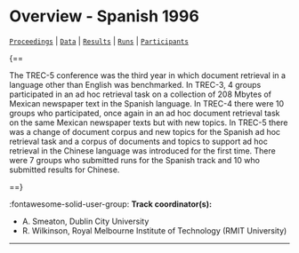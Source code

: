 # Overview - Spanish 1996

[`Proceedings`](./proceedings.md) | [`Data`](./data.md) | [`Results`](./results.md) | [`Runs`](./runs.md) | [`Participants`](./participants.md)

{==

The TREC-5 conference was the third year in which document retrieval in a language other than English was benchmarked. In TREC-3, 4 groups participated in an ad hoc retrieval task on a collection of 208 Mbytes of Mexican newspaper text in the Spanish language. In TREC-4 there were 10 groups who participated, once again in an ad hoc document retrieval task on the same Mexican newspaper texts but with new topics. In TREC-5 there was a change of document corpus and new topics for the Spanish ad hoc retrieval task and a corpus of documents and topics to support ad hoc retrieval in the Chinese language was introduced for the first time. There were 7 groups who submitted runs for the Spanish track and 10 who submitted results for Chinese.

==}

:fontawesome-solid-user-group: **Track coordinator(s):**

- A. Smeaton, Dublin City University 
- R. Wilkinson, Royal Melbourne Institute of Technology (RMIT University) 



---

